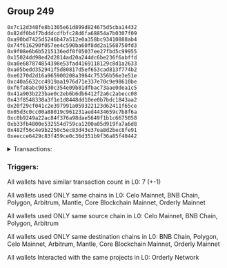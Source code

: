 ## Group 249

```0x2b02aff81b99a7038d52efa9bdcfa49fae7cb483
0x7c12d348fe8b1305e61d899d824675d5cba14432
0x82df0b4f7bdddcdfbfc28d6fa68854a7b0307f09
0xa90bd7425d5246b47a512e0a358bc93410888ab4
0x74f616290f057ee4c590ba60f8dd2a1568750fd3
0x9f08e6b6b5215136edf0f05037ee27fbd5c99955
0x15024dd98ed2d2814ad20a244dc6be236f6abffd
0xa0e687874854398e53fad4169118129c8d1a2633
0xa05bedd352941f5d80817d5ef653cad813f774b2
0xe6270d2d16a965900208a3964c75356b56e3e51e
0xc40a5632cc4919aa1976d71e337e70c9e98610be
0xf6fa8abc90530c354e09b81dfbac73aae0dea1c5
0x41a903b223bae0c2eb6b6db6412f2a6c2abecc08
0x43f8548338a3f1e1d8448dd10ee0b7bdc1843aa2
0x20f29cf041c2e397991a059322123d62411f65ce
0x05d3c0cc00a88019c961231aed4434659c7b8f6a
0xc0b9249a22ac84f376a98dae5649f1b1c6675058
0xb33fb4800e532554d759ca1200a05d919fa7a6d8
0x482f56c4e9b2250c5ec83d43e37ea8d2bec8fe91
0xeecce6429c83f459ce0c36d351b9f36a85f40442
```
<details>
<summary>Transactions:</summary>

Hashes: 

Wallet: 0x2b02aff81b99a7038d52efa9bdcfa49fae7cb483

       Hash: 0x52089f936dac99a2cba0d2c4bc729dc6cc419b3d6d47d03b81da70bccf81d9d4
         - source chain: Celo Mainnet
         - destination chain: BNB Chain
         - contract: 0xe47b0a5f2444f9b360bd18b744b8d511cfbf98c6
       Hash: 0x72592e03c784677a91274aca9a15d043ead6fba44bd3eabc393527dc4201dba5
         - source chain: Celo Mainnet
         - destination chain: Polygon
         - contract: 0xe47b0a5f2444f9b360bd18b744b8d511cfbf98c6
       Hash: 0xeef97f5b9d9d87be41c0ac6c0c84690ec677fc9a0238b2a087f4c97c8dd99492
         - source chain: BNB Chain
         - destination chain: Celo Mainnet
         - contract: 0x3668c325501322ceb5a624e95b9e16a019cdebe8
       Hash: 0xbc04736e967e235b857974e32959cb86ad1ff2dfe3ac95445bb94bafe426db02
         - source chain: BNB Chain
         - destination chain: Arbitrum
         - contract: 0xa942f8f12d72b743876e4c2ce7e984134a44c5bd
       Hash: 0x92d5041c43cfce82e861b43ab50aaff3d3b43aee1f23f15893d358dad90ea784
         - source chain: Polygon
         - destination chain: Mantle
         - contract: 0xffdf4fe05899c4bdb1676e958fa9f21c19ecb9d5
       Hash: 0x19bcd14d82b504f480b06781d3a9d7caf5c43f135712b55cc76ee1a3b6a5d11c
         - source chain: Polygon
         - destination chain: Core Blockchain Mainnet
         - contract: 0x0067b3aff7f3c593f4d9ef9d4fcfd2cf993ccbab
       Hash: 0x1348f0276cce492f89b49f3a6c6c92a5c15279f6ad61bde85b40dedc84da728f
         - source chain: Arbitrum
         - destination chain: Orderly Mainnet
         - project: Orderly Network
         - contract: 0x173b47edbeca665125edc24c509bfe545cda60a9
Wallet: 0x7c12d348fe8b1305e61d899d824675d5cba14432

       Hash:0xf252d7f6e6b0aa08a8d05252744edd15c4a2ce4d6eec1f3145d9f0b1432af0bb
         - source chain: Celo Mainnet
         - destination chain: BNB Chain
         - contract: 0xe47b0a5f2444f9b360bd18b744b8d511cfbf98c6
       Hash:0x80f2fadf577262ce2b34abf51a22b3d885ed38c6cea3f08d27876bc251723366
         - source chain: Celo Mainnet
         - destination chain: Polygon
         - contract: 0xe47b0a5f2444f9b360bd18b744b8d511cfbf98c6
       Hash:0x739e4d6a09da70f73c1a81b6cc180907b48d5fd1b56bd0b1b2e90a020a270368
         - source chain: BNB Chain
         - destination chain: Celo Mainnet
         - contract: 0x3668c325501322ceb5a624e95b9e16a019cdebe8
       Hash:0x3992b42961e70a4c8e87352755fc7ca3b8b9fa6bd819478d48129e06c5d69ad0
         - source chain: BNB Chain
         - destination chain: Arbitrum
         - contract: 0xa942f8f12d72b743876e4c2ce7e984134a44c5bd
       Hash:0x7b5781082ed230aaf16f6b55e012b4cf6d74332bba5030206db3724a5966fd8b
         - source chain: BNB Chain
         - destination chain: Mantle
         - contract: 0x3668c325501322ceb5a624e95b9e16a019cdebe8
       Hash:0x12759527609d4620cbc46796c37224d943401a63b89370f48f82d2fd6cb9dd58
         - source chain: Polygon
         - destination chain: Core Blockchain Mainnet
         - contract: 0x0067b3aff7f3c593f4d9ef9d4fcfd2cf993ccbab
       Hash:0x3a634347c1fc5acdbe7d53da68ddd4b124fcbc1dcc6b1cd61ad08c8d4db8e047
         - source chain: Arbitrum
         - destination chain: Orderly Mainnet
         - project: Orderly Network
         - contract: 0x173b47edbeca665125edc24c509bfe545cda60a9
Wallet: 0x82df0b4f7bdddcdfbfc28d6fa68854a7b0307f09

       Hash:0x34de86cdf7b7d2cbacb4e862600b49e3c4078f98af1c93996afb1974c84f0812
         - source chain: Celo Mainnet
         - destination chain: BNB Chain
         - contract: 0xe47b0a5f2444f9b360bd18b744b8d511cfbf98c6
       Hash:0xdc785a318d2dec3ae34e6cdd7a8a5d6027e44058d0a58283e1828ad446a94037
         - source chain: Celo Mainnet
         - destination chain: Polygon
         - contract: 0xe47b0a5f2444f9b360bd18b744b8d511cfbf98c6
       Hash:0x1fe6dd83e11bc89e2b507b87bb421cc86b6f09de0e175a67d34e317c9c27657e
         - source chain: BNB Chain
         - destination chain: Celo Mainnet
         - contract: 0x3668c325501322ceb5a624e95b9e16a019cdebe8
       Hash:0x80a269a05a28541f2daf801cb2a93f6fd8f99940bced495839bf687c9b627c56
         - source chain: BNB Chain
         - destination chain: Arbitrum
         - contract: 0xa942f8f12d72b743876e4c2ce7e984134a44c5bd
       Hash:0x5aaa8bb65b1d1b1a900b92ccbaa64673a0c76927785913511e10cb959d607686
         - source chain: Polygon
         - destination chain: Mantle
         - contract: 0xffdf4fe05899c4bdb1676e958fa9f21c19ecb9d5
       Hash:0xfc5997c11cc69cdb443508307c5757e64c598491b7605e97b8f5177030f7b59f
         - source chain: Polygon
         - destination chain: Core Blockchain Mainnet
         - contract: 0x0067b3aff7f3c593f4d9ef9d4fcfd2cf993ccbab
       Hash:0xa7275412d5f3d3b21a407ec21a4929b2e7d1fae32a6c2f40d3f76658e7827a25
         - source chain: Arbitrum
         - destination chain: Orderly Mainnet
         - project: Orderly Network
         - contract: 0x173b47edbeca665125edc24c509bfe545cda60a9
Wallet: 0xa90bd7425d5246b47a512e0a358bc93410888ab4

       Hash:0x6b84de4088ee56f1d9f61266153210c259faf19cc9d0b6e03f0425766aca1c9b
         - source chain: Celo Mainnet
         - destination chain: BNB Chain
         - contract: 0xe47b0a5f2444f9b360bd18b744b8d511cfbf98c6
       Hash:0x04d42a71dd379d1899ba8d0d2fb2417ca7c908f0c4647fb4454e4bfdfa4f600c
         - source chain: Celo Mainnet
         - destination chain: Polygon
         - contract: 0xe47b0a5f2444f9b360bd18b744b8d511cfbf98c6
       Hash:0x9f1e1d4c67e2a05ad4513e0884d8582e2498a86b57b328ea18656dc796274928
         - source chain: BNB Chain
         - destination chain: Celo Mainnet
         - contract: 0x3668c325501322ceb5a624e95b9e16a019cdebe8
       Hash:0x1275a98c96d7c3cddcd129cd3d6798e6629cfe034b7b6024f673b80e71ff6bb6
         - source chain: BNB Chain
         - destination chain: Arbitrum
         - contract: 0xa942f8f12d72b743876e4c2ce7e984134a44c5bd
       Hash:0xc5003acf3433b8c331eefdd9c24d8524d8a19990246f7bfdb8fedc5c1b98ab9b
         - source chain: Polygon
         - destination chain: Mantle
         - contract: 0xffdf4fe05899c4bdb1676e958fa9f21c19ecb9d5
       Hash:0x1503d4afc04e07abc91929efd074910b5f406a51c181878bf9d5639c63075486
         - source chain: Polygon
         - destination chain: Core Blockchain Mainnet
         - contract: 0x0067b3aff7f3c593f4d9ef9d4fcfd2cf993ccbab
       Hash:0x580dbadbcd52c6f79580a81f933e89b352feb3f5417aa299a48a9d5cceefe0a4
         - source chain: Arbitrum
         - destination chain: Orderly Mainnet
         - project: Orderly Network
         - contract: 0x173b47edbeca665125edc24c509bfe545cda60a9
Wallet: 0x74f616290f057ee4c590ba60f8dd2a1568750fd3

       Hash:0xa7e9dd2aae1c19f8709d0171312ccaf439067e45c4a21ed2712c9ddec63ed67b
         - source chain: Celo Mainnet
         - destination chain: BNB Chain
         - contract: 0xe47b0a5f2444f9b360bd18b744b8d511cfbf98c6
       Hash:0x5385e7f6e931cc127c037f1e2f9a747a5c96d1c3b2c72b24e3823cffcc2c49aa
         - source chain: Celo Mainnet
         - destination chain: Polygon
         - contract: 0xe47b0a5f2444f9b360bd18b744b8d511cfbf98c6
       Hash:0x40c6e58ca9a2222359ac2165c13a48ef0f5c1394e096d65d7abe6a4345b8700b
         - source chain: BNB Chain
         - destination chain: Celo Mainnet
         - contract: 0x3668c325501322ceb5a624e95b9e16a019cdebe8
       Hash:0x474a74b86308a9bb40f274d8bf8db5eff436237107b437f3244cfbeff2c45e21
         - source chain: BNB Chain
         - destination chain: Arbitrum
         - contract: 0xa942f8f12d72b743876e4c2ce7e984134a44c5bd
       Hash:0xdc344e37a61bf274c5dca85230d7d279be5893c6239055171443671499158942
         - source chain: Polygon
         - destination chain: Mantle
         - contract: 0xffdf4fe05899c4bdb1676e958fa9f21c19ecb9d5
       Hash:0x942fc8490437529bd2c653a4f145512165321338a8c434c12c73990fd854050a
         - source chain: Polygon
         - destination chain: Core Blockchain Mainnet
         - contract: 0x0067b3aff7f3c593f4d9ef9d4fcfd2cf993ccbab
       Hash:0xa35cff5412e17ccfd6c92d1255b9a69e7ab3e5818f1e3a9da9d946b745add3fd
         - source chain: Arbitrum
         - destination chain: Orderly Mainnet
         - project: Orderly Network
         - contract: 0x173b47edbeca665125edc24c509bfe545cda60a9
Wallet: 0x9f08e6b6b5215136edf0f05037ee27fbd5c99955

       Hash:0xe64a18ba23ac6c4b4810e49574daa91d5519482eda60f3dea84a7b7e862990f4
         - source chain: Celo Mainnet
         - destination chain: BNB Chain
         - contract: 0xe47b0a5f2444f9b360bd18b744b8d511cfbf98c6
       Hash:0x7dc61005a9852e0ccc66b76b63ebcb2b3d6f5cc573c6c3effd8c237cc6c53ab1
         - source chain: Celo Mainnet
         - destination chain: Polygon
         - contract: 0xe47b0a5f2444f9b360bd18b744b8d511cfbf98c6
       Hash:0xfc0b159d1aa9cf45273a771566bf3b41f77fe3c263f16730eca812434ed84ebd
         - source chain: BNB Chain
         - destination chain: Celo Mainnet
         - contract: 0x3668c325501322ceb5a624e95b9e16a019cdebe8
       Hash:0x7a2f98e568e66adfbcebf0a827d8533dc1513bc9270d662f0bf18d7047591d4e
         - source chain: BNB Chain
         - destination chain: Arbitrum
         - contract: 0xa942f8f12d72b743876e4c2ce7e984134a44c5bd
       Hash:0x31ee5444293709014e7b01f2fdb03e6d7565c075c8e9a7e9f1af5f2b6e7ca42f
         - source chain: Polygon
         - destination chain: Mantle
         - contract: 0xffdf4fe05899c4bdb1676e958fa9f21c19ecb9d5
       Hash:0x661e982365b7aedbeb44e2fa69eabb9102bf045bbca69cd9ea05b23e21cec626
         - source chain: Polygon
         - destination chain: Core Blockchain Mainnet
         - contract: 0x0067b3aff7f3c593f4d9ef9d4fcfd2cf993ccbab
       Hash:0x32c7455230951bb158073ee9ccf90b232a2aefdfe6df49609e094f11d0f708aa
         - source chain: Arbitrum
         - destination chain: Orderly Mainnet
         - project: Orderly Network
         - contract: 0x173b47edbeca665125edc24c509bfe545cda60a9
Wallet: 0x15024dd98ed2d2814ad20a244dc6be236f6abffd

       Hash:0x9d11d0693aaefca15e65e3f0ce14228596fb687fb519e29655ee9ecc824e758e
         - source chain: BNB Chain
         - destination chain: Celo Mainnet
         - contract: 0x3668c325501322ceb5a624e95b9e16a019cdebe8
       Hash:0x4fac90dfa1bc02e9d923d3ba32b06fd95a2bf35054fcc098811fc6e388ef2eaf
         - source chain: Celo Mainnet
         - destination chain: BNB Chain
         - contract: 0xe47b0a5f2444f9b360bd18b744b8d511cfbf98c6
       Hash:0x14272496bf6601e2a2a9d5c93ace01d6da0d9aba15f20fd94bfe698930d82ba1
         - source chain: Celo Mainnet
         - destination chain: Polygon
         - contract: 0xe47b0a5f2444f9b360bd18b744b8d511cfbf98c6
       Hash:0x16316dcbcb44fa361e57b36c75d53b036799fdee7be7dfe24e674a53dd135b48
         - source chain: BNB Chain
         - destination chain: Arbitrum
         - contract: 0xa942f8f12d72b743876e4c2ce7e984134a44c5bd
       Hash:0xf55caa25453a8c5a4fcaca5ecfc69fa752a46f5c23b7dc8ac5d0b99254efc221
         - source chain: Polygon
         - destination chain: Mantle
         - contract: 0xffdf4fe05899c4bdb1676e958fa9f21c19ecb9d5
       Hash:0x2f24ed4ae03782bee34d3ea5dbe220953ecd4595866b048bd5b0c6016f811195
         - source chain: Polygon
         - destination chain: Core Blockchain Mainnet
         - contract: 0x0067b3aff7f3c593f4d9ef9d4fcfd2cf993ccbab
       Hash:0xef36b4d80e17d0ab8b644b75d516a9c3d7ca7ddaa6cc7fa6c8c7c054dd120645
         - source chain: Arbitrum
         - destination chain: Orderly Mainnet
         - project: Orderly Network
         - contract: 0x173b47edbeca665125edc24c509bfe545cda60a9
Wallet: 0xa0e687874854398e53fad4169118129c8d1a2633

       Hash:0x2aef2d16f72d951358cf6f9607e5ef592032b7d23d51682aca23522e3bd4f995
         - source chain: Celo Mainnet
         - destination chain: BNB Chain
         - contract: 0xe47b0a5f2444f9b360bd18b744b8d511cfbf98c6
       Hash:0x36e100fb364ee218665e9b3bac25b9eb7f1164a458ba099bceaf7a57337e743d
         - source chain: Celo Mainnet
         - destination chain: Polygon
         - contract: 0xe47b0a5f2444f9b360bd18b744b8d511cfbf98c6
       Hash:0x28c36b2490a1dbd335350f4304c7ebb84c45f1152a1f0eb5408750fddc0398ae
         - source chain: BNB Chain
         - destination chain: Celo Mainnet
         - contract: 0x3668c325501322ceb5a624e95b9e16a019cdebe8
       Hash:0xafe1f73735343bc2926b81c830324c81b0f1349961e62bb6b82941abb290c7f8
         - source chain: BNB Chain
         - destination chain: Arbitrum
         - contract: 0xa942f8f12d72b743876e4c2ce7e984134a44c5bd
       Hash:0x0cb1a88565208b6fc6f1cd05934b32240777daa99a7d4c3441c7a40f94d70662
         - source chain: Polygon
         - destination chain: Mantle
         - contract: 0xffdf4fe05899c4bdb1676e958fa9f21c19ecb9d5
       Hash:0x6109a0d42f0d435812f87a5e4cd4a597caaaef6fcdb4472582282701dd95f851
         - source chain: Polygon
         - destination chain: Core Blockchain Mainnet
         - contract: 0x0067b3aff7f3c593f4d9ef9d4fcfd2cf993ccbab
       Hash:0x477d7f99f3bb8070bbf820c7c1961d9d1e3f1827f2282907030269027c78a29a
         - source chain: Arbitrum
         - destination chain: Orderly Mainnet
         - project: Orderly Network
         - contract: 0x173b47edbeca665125edc24c509bfe545cda60a9
Wallet: 0xa05bedd352941f5d80817d5ef653cad813f774b2

       Hash:0x7d68436ea19684b9eb343768cab2cdf7832d2a88c097681eb0ce32db52b79f26
         - source chain: Celo Mainnet
         - destination chain: BNB Chain
         - contract: 0xe47b0a5f2444f9b360bd18b744b8d511cfbf98c6
       Hash:0xd6983915e8643d6c08ee167c9c27fd7aba1135efa3cc19daeab6ae80d4535f9e
         - source chain: Celo Mainnet
         - destination chain: Polygon
         - contract: 0xe47b0a5f2444f9b360bd18b744b8d511cfbf98c6
       Hash:0x2245c11ff5d735efe63dc32df54b5153ecbe18ea4bd0f5f859fdf006684e8596
         - source chain: BNB Chain
         - destination chain: Celo Mainnet
         - contract: 0x3668c325501322ceb5a624e95b9e16a019cdebe8
       Hash:0x13249cd3ae3b86ae5086d3b175715b0a0677efc538979fb5ad905cde7e2d5cf9
         - source chain: BNB Chain
         - destination chain: Arbitrum
         - contract: 0xa942f8f12d72b743876e4c2ce7e984134a44c5bd
       Hash:0x5206556fab4b3c41fea3fa27815ee3e4b8540806460a2e6ed9d8962e7b74792f
         - source chain: Polygon
         - destination chain: Mantle
         - contract: 0xffdf4fe05899c4bdb1676e958fa9f21c19ecb9d5
       Hash:0x40c2222da34be622316de65f205d6ad28b56ed9d5daedfbd35c9bf6098d3423d
         - source chain: Polygon
         - destination chain: Core Blockchain Mainnet
         - contract: 0x0067b3aff7f3c593f4d9ef9d4fcfd2cf993ccbab
       Hash:0x4ca20290ffd3d9c8fb359334735181fa047e260fa21ee227fd799f9c255c2434
         - source chain: Arbitrum
         - destination chain: Orderly Mainnet
         - project: Orderly Network
         - contract: 0x173b47edbeca665125edc24c509bfe545cda60a9
Wallet: 0xe6270d2d16a965900208a3964c75356b56e3e51e

       Hash:0x840befbec6901292ba1372435b806041ae7c321fc37b150e22eb208525f42621
         - source chain: Celo Mainnet
         - destination chain: BNB Chain
         - contract: 0xe47b0a5f2444f9b360bd18b744b8d511cfbf98c6
       Hash:0x4c00c363cb686556a624a867c383c8732525f2106cc4c5464ca9c9ae4113f015
         - source chain: Celo Mainnet
         - destination chain: Polygon
         - contract: 0xe47b0a5f2444f9b360bd18b744b8d511cfbf98c6
       Hash:0x2a97440f58cedd3cbef7fe8e4b475984ba1f6eeedaf5ad1011e11ca4b7be3d05
         - source chain: BNB Chain
         - destination chain: Celo Mainnet
         - contract: 0x3668c325501322ceb5a624e95b9e16a019cdebe8
       Hash:0x863011a9c4411e1b1c489f110663a5ede158a6a492f55f372f23e5e153c7c9f5
         - source chain: BNB Chain
         - destination chain: Arbitrum
         - contract: 0xa942f8f12d72b743876e4c2ce7e984134a44c5bd
       Hash:0x1bd05f1f4a9bbd296e88bf0c3dbe865c76ef5addee91bd601a42dba40c259639
         - source chain: Polygon
         - destination chain: Mantle
         - contract: 0xffdf4fe05899c4bdb1676e958fa9f21c19ecb9d5
       Hash:0x7d95455e4e15665ed1846966cae165cfc95061f701a61d364202887988d9e036
         - source chain: Polygon
         - destination chain: Core Blockchain Mainnet
         - contract: 0x0067b3aff7f3c593f4d9ef9d4fcfd2cf993ccbab
       Hash:0x58e7ed0dd9318ff070d425c4f99f71c613078b716bc415487b5f4fb57a0cfdd1
         - source chain: Arbitrum
         - destination chain: Orderly Mainnet
         - project: Orderly Network
         - contract: 0x173b47edbeca665125edc24c509bfe545cda60a9
Wallet: 0xc40a5632cc4919aa1976d71e337e70c9e98610be

       Hash:0xb9ce15903bf302c22fb75bf0ccb1cfc9ee36f67235869a6d656c5398ebebd922
         - source chain: Celo Mainnet
         - destination chain: BNB Chain
         - contract: 0xe47b0a5f2444f9b360bd18b744b8d511cfbf98c6
       Hash:0x08b39dbbfa65d7ebdbe294bd7b49273f5578aef431a2a5b7bc008df0192c5b41
         - source chain: Celo Mainnet
         - destination chain: Polygon
         - contract: 0xe47b0a5f2444f9b360bd18b744b8d511cfbf98c6
       Hash:0xc77277afe507543eaf7a64f6051a716107b72317334a0ca9af4d865cb3c4edb7
         - source chain: BNB Chain
         - destination chain: Celo Mainnet
         - contract: 0x3668c325501322ceb5a624e95b9e16a019cdebe8
       Hash:0xda215c12d9552ba2f06f820d71583504b9f2fb6a6c2af7f53be7a460f4b2df71
         - source chain: BNB Chain
         - destination chain: Arbitrum
         - contract: 0xa942f8f12d72b743876e4c2ce7e984134a44c5bd
       Hash:0xd11d915afedaccc91217e5d83e38694cf7367ee9c7a2b06ac252c03cd97d41f3
         - source chain: Polygon
         - destination chain: Mantle
         - contract: 0xffdf4fe05899c4bdb1676e958fa9f21c19ecb9d5
       Hash:0x53ce5fdc21671a3fe96bd6576ce454a4f88008113076db423c3103f5919ef1a3
         - source chain: Polygon
         - destination chain: Core Blockchain Mainnet
         - contract: 0x0067b3aff7f3c593f4d9ef9d4fcfd2cf993ccbab
       Hash:0xb2541a2da55a4834398675566f1bdf969ba31dafe38066ad086a945c87af5b17
         - source chain: Arbitrum
         - destination chain: Orderly Mainnet
         - project: Orderly Network
         - contract: 0x173b47edbeca665125edc24c509bfe545cda60a9
Wallet: 0xf6fa8abc90530c354e09b81dfbac73aae0dea1c5

       Hash:0x15fbbe8806c8f92c67bdb4aa6238a497ee7935c847582ccadf45db0b4b84f364
         - source chain: Celo Mainnet
         - destination chain: BNB Chain
         - contract: 0xe47b0a5f2444f9b360bd18b744b8d511cfbf98c6
       Hash:0x108ffcd0bd7a7a95121254b8b00c35f52f7877c64cb71a189794e880c434e475
         - source chain: Celo Mainnet
         - destination chain: Polygon
         - contract: 0xe47b0a5f2444f9b360bd18b744b8d511cfbf98c6
       Hash:0x7c2222fab1d94d1a48d07d89a45b654e47280001dd0ccedb2ab8ce473c8e6591
         - source chain: BNB Chain
         - destination chain: Celo Mainnet
         - contract: 0x3668c325501322ceb5a624e95b9e16a019cdebe8
       Hash:0x005c60f314b769d6856bfd83c350e0e5223b5d69f1bee1f94f3214120b4a37aa
         - source chain: BNB Chain
         - destination chain: Arbitrum
         - contract: 0xa942f8f12d72b743876e4c2ce7e984134a44c5bd
       Hash:0x6d5d00a382d68ef5a143910f34149c90ce69ef059528e1ba283c620e92a65aba
         - source chain: Polygon
         - destination chain: Mantle
         - contract: 0xffdf4fe05899c4bdb1676e958fa9f21c19ecb9d5
       Hash:0x470afd5c0cf3dc0e95d54b2c80501c0c4e9032bbc02933c1bdd429b37b15696d
         - source chain: Polygon
         - destination chain: Core Blockchain Mainnet
         - contract: 0x0067b3aff7f3c593f4d9ef9d4fcfd2cf993ccbab
       Hash:0xa5929b921fd4097a30251cfee97779bc4a95d8caf07cdd8eb8abc560a3242eeb
         - source chain: Arbitrum
         - destination chain: Orderly Mainnet
         - project: Orderly Network
         - contract: 0x173b47edbeca665125edc24c509bfe545cda60a9
Wallet: 0x41a903b223bae0c2eb6b6db6412f2a6c2abecc08

       Hash:0x0904ade1966f6044c9a2429809a4d0346b1891e901b45b352a929107a379b11e
         - source chain: Celo Mainnet
         - destination chain: BNB Chain
         - contract: 0xe47b0a5f2444f9b360bd18b744b8d511cfbf98c6
       Hash:0x4c184de735477844dfabbfee72563eb60260011dfaa1280e4fefed8b763158db
         - source chain: Celo Mainnet
         - destination chain: Polygon
         - contract: 0xe47b0a5f2444f9b360bd18b744b8d511cfbf98c6
       Hash:0x05686928aa536dace1afddb91b4d1070a4fc3b3b3763a156c3bcbd5162422928
         - source chain: BNB Chain
         - destination chain: Celo Mainnet
         - contract: 0x3668c325501322ceb5a624e95b9e16a019cdebe8
       Hash:0x43fedc985dbb92d64c6b91db44b58eca753ba46fcfb29f93c8317129e68dbf9d
         - source chain: BNB Chain
         - destination chain: Arbitrum
         - contract: 0xa942f8f12d72b743876e4c2ce7e984134a44c5bd
       Hash:0x18802351cf38bf712e3ff34596b2b64351191c838e6bdbeb519f2e6d5bfa7bfa
         - source chain: Polygon
         - destination chain: Mantle
         - contract: 0xffdf4fe05899c4bdb1676e958fa9f21c19ecb9d5
       Hash:0x7889c296e278e99f59a97a2755f3ccaa1ee022468c0b156929d3dccdff2678cc
         - source chain: Polygon
         - destination chain: Core Blockchain Mainnet
         - contract: 0x0067b3aff7f3c593f4d9ef9d4fcfd2cf993ccbab
       Hash:0x9de3bb1df7b7ac866d0eb548b46a173673394410f78ca94aa46bf5dac67abb10
         - source chain: Arbitrum
         - destination chain: Orderly Mainnet
         - project: Orderly Network
         - contract: 0x173b47edbeca665125edc24c509bfe545cda60a9
Wallet: 0x43f8548338a3f1e1d8448dd10ee0b7bdc1843aa2

       Hash:0x371167338bec8b1c748e9eb355b07d7ac614aa1f85b467ffd5471b6dbec8007a
         - source chain: BNB Chain
         - destination chain: Celo Mainnet
         - contract: 0x3668c325501322ceb5a624e95b9e16a019cdebe8
       Hash:0x505b933ddb123193b169291da764f6ab6176fea7d5fd51526cb8690d20d4eea0
         - source chain: Celo Mainnet
         - destination chain: BNB Chain
         - contract: 0xe47b0a5f2444f9b360bd18b744b8d511cfbf98c6
       Hash:0x3a1cc2644289f879dd7b64f9b00415a1ae19ecde5729797319e6ebe80af26a05
         - source chain: Celo Mainnet
         - destination chain: Polygon
         - contract: 0xe47b0a5f2444f9b360bd18b744b8d511cfbf98c6
       Hash:0xfcb92c410319736878f44fba9d9913579ea060cd5e0830efad6e81bbb3adfeb3
         - source chain: BNB Chain
         - destination chain: Arbitrum
         - contract: 0xa942f8f12d72b743876e4c2ce7e984134a44c5bd
       Hash:0x0040492923a597e3374457ca39abec3cda34b276a0678fae575fd4b782f305fc
         - source chain: Polygon
         - destination chain: Mantle
         - contract: 0xffdf4fe05899c4bdb1676e958fa9f21c19ecb9d5
       Hash:0x6b2839f6f7121fc6fd23bd37a4813bb35fdf1ded840311d54cec40c27c1ccd11
         - source chain: Polygon
         - destination chain: Core Blockchain Mainnet
         - contract: 0x0067b3aff7f3c593f4d9ef9d4fcfd2cf993ccbab
       Hash:0x9e366ca0181970b6b3b516c596a94db2b7c7f3f347e3d3ec72bbf8d23ff8daf1
         - source chain: Arbitrum
         - destination chain: Orderly Mainnet
         - project: Orderly Network
         - contract: 0x173b47edbeca665125edc24c509bfe545cda60a9
Wallet: 0x20f29cf041c2e397991a059322123d62411f65ce

       Hash:0x3e4ef475984943eda2a1f2bdbd487e1094f1eceba55c83b9edb3f8e2ea1d005f
         - source chain: BNB Chain
         - destination chain: Celo Mainnet
         - contract: 0x3668c325501322ceb5a624e95b9e16a019cdebe8
       Hash:0x97a199f51b5c05e13882030daaec5493d7cdc8fef6a3253da3a34e194e7ebb7f
         - source chain: Celo Mainnet
         - destination chain: BNB Chain
         - contract: 0xe47b0a5f2444f9b360bd18b744b8d511cfbf98c6
       Hash:0x016a6b6a366884006ea4752fdaa98f4e7c6a5f53959b3eba1defcba6ad137fff
         - source chain: Celo Mainnet
         - destination chain: Polygon
         - contract: 0xe47b0a5f2444f9b360bd18b744b8d511cfbf98c6
       Hash:0xa268ec75ac5d2511a5ef8bd4fb8f5939af96c87afa4fd7603b0bfbe8e5aa8dc0
         - source chain: BNB Chain
         - destination chain: Arbitrum
         - contract: 0xa942f8f12d72b743876e4c2ce7e984134a44c5bd
       Hash:0x27067100407890f12e18b9c322f9b352125963719ebadf1f5b392aa81754cd14
         - source chain: Polygon
         - destination chain: Mantle
         - contract: 0xffdf4fe05899c4bdb1676e958fa9f21c19ecb9d5
       Hash:0x2f6d8c208aaa9f51ca5a78e10a94e0777a13356baa92e7810f19bad56b934a01
         - source chain: Polygon
         - destination chain: Core Blockchain Mainnet
         - contract: 0x0067b3aff7f3c593f4d9ef9d4fcfd2cf993ccbab
       Hash:0xd6196f4c8edea9625e8a05b8b676b1ef1c8acfae529801b5bd178f62a6de7a8f
         - source chain: Arbitrum
         - destination chain: Orderly Mainnet
         - project: Orderly Network
         - contract: 0x173b47edbeca665125edc24c509bfe545cda60a9
Wallet: 0x05d3c0cc00a88019c961231aed4434659c7b8f6a

       Hash:0xef883a608b8d8b2a0ca94f1db39ccb1ab9abb261fe0012097181ddce3b2e7cd0
         - source chain: Celo Mainnet
         - destination chain: BNB Chain
         - contract: 0xe47b0a5f2444f9b360bd18b744b8d511cfbf98c6
       Hash:0x71318ee244baaf92af6fbfe2dc053faa6f9474314a768e7c5c421b71130d014c
         - source chain: Celo Mainnet
         - destination chain: Polygon
         - contract: 0xe47b0a5f2444f9b360bd18b744b8d511cfbf98c6
       Hash:0x3f34ae5b355c715101769e78350fc5f1bd76f30b44856b1d954cd1ad7ddc03fa
         - source chain: BNB Chain
         - destination chain: Celo Mainnet
         - contract: 0x3668c325501322ceb5a624e95b9e16a019cdebe8
       Hash:0xc42bbd03c7bfff563cf066b557202fbd5b53ee9d63e2081343ec8dbc36c40ee8
         - source chain: BNB Chain
         - destination chain: Arbitrum
         - contract: 0xa942f8f12d72b743876e4c2ce7e984134a44c5bd
       Hash:0x7c31da8aaec161a25b625279966b50d7be9adc77fed7828a1fcb8e1c32408579
         - source chain: Polygon
         - destination chain: Mantle
         - contract: 0xffdf4fe05899c4bdb1676e958fa9f21c19ecb9d5
       Hash:0xf574917fb94c48faa7d9f0ba041a5a328445063b4f65e581c1927ac78f895b00
         - source chain: Polygon
         - destination chain: Core Blockchain Mainnet
         - contract: 0x0067b3aff7f3c593f4d9ef9d4fcfd2cf993ccbab
       Hash:0xdd11d6730cf6cfe5fd59384b203997517ac9b8510d9fc7b0ad59202f07b000c6
         - source chain: Arbitrum
         - destination chain: Orderly Mainnet
         - project: Orderly Network
         - contract: 0x173b47edbeca665125edc24c509bfe545cda60a9
Wallet: 0xc0b9249a22ac84f376a98dae5649f1b1c6675058

       Hash:0xe905286d51d59156dfd546a324a74ebfe2fa5de5c3aa235650975db302a28079
         - source chain: Celo Mainnet
         - destination chain: BNB Chain
         - contract: 0xe47b0a5f2444f9b360bd18b744b8d511cfbf98c6
       Hash:0xbb8b7931c9e6684c613e10fcb94aa1506843015a0172a3c837f9d861217e85da
         - source chain: Celo Mainnet
         - destination chain: Polygon
         - contract: 0xe47b0a5f2444f9b360bd18b744b8d511cfbf98c6
       Hash:0x9eb6292722585a7b244efd72ab30e58a0ea47652e44766f389a238411327baa1
         - source chain: BNB Chain
         - destination chain: Celo Mainnet
         - contract: 0x3668c325501322ceb5a624e95b9e16a019cdebe8
       Hash:0xe44169b49005f7147748eacdd339715a76163d79a63617ac99c12b01d81db2db
         - source chain: BNB Chain
         - destination chain: Arbitrum
         - contract: 0xa942f8f12d72b743876e4c2ce7e984134a44c5bd
       Hash:0x0a509a4bd8d0c0b743ce4accf5f0e01cfc28dad0ade6ae3dca09ad770286d5ea
         - source chain: Polygon
         - destination chain: Mantle
         - contract: 0xffdf4fe05899c4bdb1676e958fa9f21c19ecb9d5
       Hash:0x7b5ad24b37b269457653b00dc267291ae0341740a086bd5aaa9ad480a866c662
         - source chain: Polygon
         - destination chain: Core Blockchain Mainnet
         - contract: 0x0067b3aff7f3c593f4d9ef9d4fcfd2cf993ccbab
       Hash:0x851e339f1f3503878966a307f946d6a40df9ed6e51cfb91a6b3124b54be14024
         - source chain: Arbitrum
         - destination chain: Orderly Mainnet
         - project: Orderly Network
         - contract: 0x173b47edbeca665125edc24c509bfe545cda60a9
Wallet: 0xb33fb4800e532554d759ca1200a05d919fa7a6d8

       Hash:0xaeb16a29f5786e3d930a5d2fa15e226a03330a476ecc8e04cd78060458301024
         - source chain: BNB Chain
         - destination chain: Celo Mainnet
         - contract: 0x3668c325501322ceb5a624e95b9e16a019cdebe8
       Hash:0x0424409960f2490d70760bf0d98ac14e273df53dbfba0527b17ec7b01566dfd8
         - source chain: Celo Mainnet
         - destination chain: BNB Chain
         - contract: 0xe47b0a5f2444f9b360bd18b744b8d511cfbf98c6
       Hash:0xe3fcb2439882f09bbefb1949d2f54f6dd68335cd45a74e1d8132c6aef697d8ee
         - source chain: Celo Mainnet
         - destination chain: Polygon
         - contract: 0xe47b0a5f2444f9b360bd18b744b8d511cfbf98c6
       Hash:0xe756bce236772858efd62475f8e48ca8fa59a0a3f216e65cdec994ef525e24b2
         - source chain: BNB Chain
         - destination chain: Arbitrum
         - contract: 0xa942f8f12d72b743876e4c2ce7e984134a44c5bd
       Hash:0x2b47bde662611e191ac89f3f53eee296ca55c20b00ff11b6c29d2bc69389a51e
         - source chain: Polygon
         - destination chain: Mantle
         - contract: 0xffdf4fe05899c4bdb1676e958fa9f21c19ecb9d5
       Hash:0xfca656607ddbb7d78ff83937d731a2588c759fc0357cbb442c60073111adbfd6
         - source chain: Polygon
         - destination chain: Core Blockchain Mainnet
         - contract: 0x0067b3aff7f3c593f4d9ef9d4fcfd2cf993ccbab
       Hash:0xa3695b473f5f04aa36d255125bbb637fbc8dce712a077fe15559f51cca24a4b3
         - source chain: Arbitrum
         - destination chain: Orderly Mainnet
         - project: Orderly Network
         - contract: 0x173b47edbeca665125edc24c509bfe545cda60a9
Wallet: 0x482f56c4e9b2250c5ec83d43e37ea8d2bec8fe91

       Hash:0x56327bdf503318b2d3c2d23f255d4b9f633b679d72d7e430446a86a78e94a955
         - source chain: BNB Chain
         - destination chain: Celo Mainnet
         - contract: 0x3668c325501322ceb5a624e95b9e16a019cdebe8
       Hash:0x38e23ab2b4d59e61db9dd05d5770a1ffa2236aca827fafe0ea041f694ec1dac6
         - source chain: Celo Mainnet
         - destination chain: BNB Chain
         - contract: 0xe47b0a5f2444f9b360bd18b744b8d511cfbf98c6
       Hash:0xa12e95374896ce41634a05893c9336e8ffc11b28270366869bb55c44c25efe97
         - source chain: Celo Mainnet
         - destination chain: Polygon
         - contract: 0xe47b0a5f2444f9b360bd18b744b8d511cfbf98c6
       Hash:0xc8bb64e1fe760624b84cf87de1460e5e6dc5e90c88958c096594c9d894c4fed4
         - source chain: BNB Chain
         - destination chain: Arbitrum
         - contract: 0xa942f8f12d72b743876e4c2ce7e984134a44c5bd
       Hash:0xf8269261218dd9351a1dd02516894237c01357d0d506ca701f458bd15aca6f41
         - source chain: Polygon
         - destination chain: Mantle
         - contract: 0xffdf4fe05899c4bdb1676e958fa9f21c19ecb9d5
       Hash:0xae6ccc8a5d8772865e03b32e822a0e888f37b1daecc288fe7209d97f221ed528
         - source chain: Polygon
         - destination chain: Core Blockchain Mainnet
         - contract: 0x0067b3aff7f3c593f4d9ef9d4fcfd2cf993ccbab
       Hash:0x45c3e00e6ec3242aedd59e21be3ee68c6e3d6e0a2b9d52a2082e6a3a549a6275
         - source chain: Arbitrum
         - destination chain: Orderly Mainnet
         - project: Orderly Network
         - contract: 0x173b47edbeca665125edc24c509bfe545cda60a9
Wallet: 0xeecce6429c83f459ce0c36d351b9f36a85f40442

       Hash:0x4f1417f0d2eecb75a7686834fbe474a93a9748c2dcaf2dd39b62746521e23c39
         - source chain: Celo Mainnet
         - destination chain: BNB Chain
         - contract: 0xe47b0a5f2444f9b360bd18b744b8d511cfbf98c6
       Hash:0xaeff9afbc52a6563ae3434c6b7c599de8e575e34f4a4d4181014bedf7d4bbedf
         - source chain: Celo Mainnet
         - destination chain: Polygon
         - contract: 0xe47b0a5f2444f9b360bd18b744b8d511cfbf98c6
       Hash:0xa050f03243ea20094db30f7be4a071c6bb3bf07a9e802eca24a27ab8933d13de
         - source chain: BNB Chain
         - destination chain: Celo Mainnet
         - contract: 0x3668c325501322ceb5a624e95b9e16a019cdebe8
       Hash:0x649768523435f93f3162c1a4e7a0fc7026055ac6a916238d9057217ea95f8844
         - source chain: BNB Chain
         - destination chain: Arbitrum
         - contract: 0xa942f8f12d72b743876e4c2ce7e984134a44c5bd
       Hash:0x471a9ce86b255bb468d21da0c27606a51802b59c65564e5d7e71e90c9294aceb
         - source chain: Polygon
         - destination chain: Mantle
         - contract: 0xffdf4fe05899c4bdb1676e958fa9f21c19ecb9d5
       Hash:0x60a80e6950053f9602d15d296c14e243e4794d54c7070a05a6eb96aeac212f66
         - source chain: Polygon
         - destination chain: Core Blockchain Mainnet
         - contract: 0x0067b3aff7f3c593f4d9ef9d4fcfd2cf993ccbab
       Hash:0xbba73b7028438775ad9d58bfe919c42df529c2804253ae4da4d4449b066f5fcb
         - source chain: Arbitrum
         - destination chain: Orderly Mainnet
         - project: Orderly Network
         - contract: 0x173b47edbeca665125edc24c509bfe545cda60a9

</details>


### Triggers: 
All wallets have similar transaction count in L0: 7 (+-1)

All wallets used ONLY same chains in L0: Celo Mainnet, BNB Chain, Polygon, Arbitrum, Mantle, Core Blockchain Mainnet, Orderly Mainnet

All wallets used ONLY same source chain in L0: Celo Mainnet, BNB Chain, Polygon, Arbitrum

All wallets used ONLY same destination chains in L0: BNB Chain, Polygon, Celo Mainnet, Arbitrum, Mantle, Core Blockchain Mainnet, Orderly Mainnet

All wallets Interacted with the same projects in L0: Orderly Network

